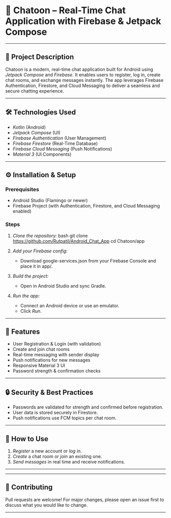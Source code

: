 # 💬 Chatoon – Real-Time Chat Application with Firebase & Jetpack Compose

---

## 📌 Project Description

Chatoon is a modern, real-time chat application built for Android using *Jetpack Compose* and *Firebase*. It enables users to register, log in, create chat rooms, and exchange messages instantly. The app leverages Firebase Authentication, Firestore, and Cloud Messaging to deliver a seamless and secure chatting experience.

---


## 🛠 Technologies Used

- *Kotlin* (Android)
- *Jetpack Compose* (UI)
- *Firebase Authentication* (User Management)
- *Firebase Firestore* (Real-Time Database)
- *Firebase Cloud Messaging* (Push Notifications)
- *Material 3* (UI Components)

---

## ⚙ Installation & Setup

### Prerequisites

- Android Studio (Flamingo or newer)
- Firebase Project (with Authentication, Firestore, and Cloud Messaging enabled)

### Steps

1. *Clone the repository:*
    bash
    git clone https://github.com/Rutpatil/Android_Chat_App
    cd Chatoon/app
    

2. *Add your Firebase config:*
    - Download google-services.json from your Firebase Console and place it in app/.

3. *Build the project:*
    - Open in Android Studio and sync Gradle.

4. *Run the app:*
    - Connect an Android device or use an emulator.
    - Click *Run*.

---

## 🚀 Features

- User Registration & Login (with validation)
- Create and join chat rooms
- Real-time messaging with sender display
- Push notifications for new messages
- Responsive Material 3 UI
- Password strength & confirmation checks

---

## 🔒 Security & Best Practices

- Passwords are validated for strength and confirmed before registration.
- User data is stored securely in Firestore.
- Push notifications use FCM topics per chat room.

---

## 📝 How to Use

1. *Register* a new account or *log in*.
2. *Create* a chat room or *join* an existing one.
3. *Send messages* in real time and receive notifications.

---

---

## 🤝 Contributing

Pull requests are welcome! For major changes, please open an issue first to discuss what you would like to change.

---

